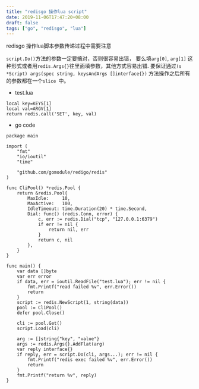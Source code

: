 ```yaml
---
title: "redisgo 操作lua script"
date: 2019-11-06T17:47:20+08:00
draft: false
tags: ["go", "redisgo", "lua"]
---
```


redisgo 操作lua脚本参数传递过程中需要注意

`script.Do()`方法的参数一定要搞对，否则很容易出错， 要么填`arg[0]`, `arg[1]` 这种形式或者用`redis.Args{}`往里面填参数，其他方式容易出错. 要保证通过`(s *Script) args(spec string, keysAndArgs []interface{})` 方法操作之后所有的参数都在一个`slice `中。


* test.lua
```
local key=KEYS[1]
local val=ARGV[1]
return redis.call('SET', key, val)
```

* go code
```
package main

import (
	"fmt"
	"io/ioutil"
	"time"

	"github.com/gomodule/redigo/redis"
)

func CliPool() *redis.Pool {
	return &redis.Pool{
		MaxIdle:     10,
		MaxActive:   100,
		IdleTimeout: time.Duration(20) * time.Second,
		Dial: func() (redis.Conn, error) {
			c, err := redis.Dial("tcp", "127.0.0.1:6379")
			if err != nil {
				return nil, err
			}
			return c, nil
		},
	}
}

func main() {
	var data []byte
	var err error
	if data, err = ioutil.ReadFile("test.lua"); err != nil {
		fmt.Printf("read failed %v", err.Error())
		return
	}
	script := redis.NewScript(1, string(data))
	pool := CliPool()
	defer pool.Close()

	cli := pool.Get()
	script.Load(cli)

	arg := []string{"key", "value"}
	args := redis.Args{}.AddFlat(arg)
	var reply interface{}
	if reply, err = script.Do(cli, args...); err != nil {
		fmt.Printf("redis exec failed %v", err.Error())
		return
	}
	fmt.Printf("return %v", reply)
}
```